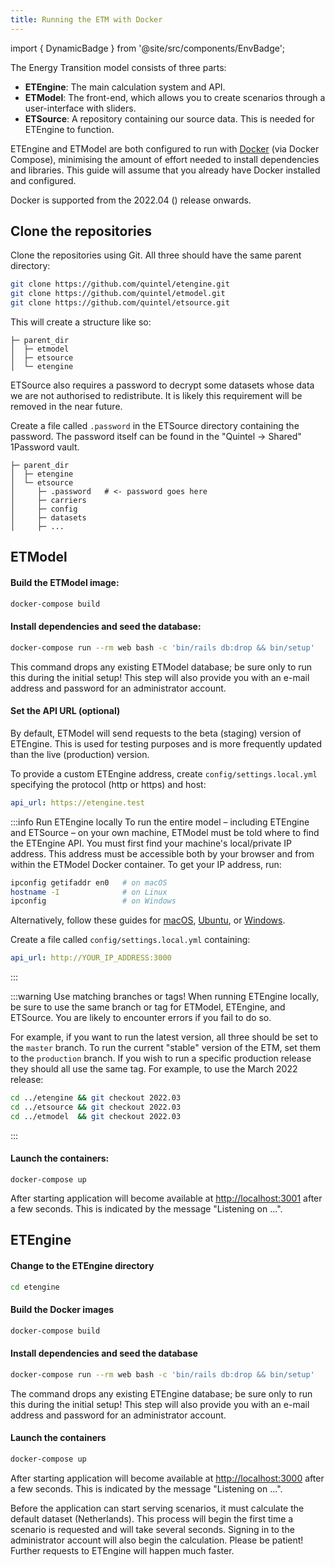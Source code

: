 ```yaml
---
title: Running the ETM with Docker
---
```


import { DynamicBadge } from '@site/src/components/EnvBadge';

The Energy Transition model consists of three parts:

* **ETEngine**: The main calculation system and API.
* **ETModel**: The front-end, which allows you to create scenarios through a user-interface with sliders.
* **ETSource**: A repository containing our source data. This is needed for ETEngine to function.

ETEngine and ETModel are both configured to run with [Docker](https://www.docker.com/) (via Docker Compose), minimising the amount of effort needed to install dependencies and libraries. This guide will assume that you already have Docker installed and configured.

Docker is supported from the 2022.04 (<DynamicBadge prodDate="2022-04-05" stagDate="2022-03-02" />) release onwards.

## Clone the repositories

Clone the repositories using Git. All three should have the same parent directory:

```bash
git clone https://github.com/quintel/etengine.git
git clone https://github.com/quintel/etmodel.git
git clone https://github.com/quintel/etsource.git
```

This will create a structure like so:

```
├─ parent_dir
│  ├─ etmodel
│  ├─ etsource
│  └─ etengine
```

ETSource also requires a password to decrypt some datasets whose data we are not authorised to redistribute. It is likely this requirement will be removed in the near future.

Create a file called `.password` in the ETSource directory containing the password. The password itself can be found in the "Quintel → Shared" 1Password vault.

```
├─ parent_dir
│  ├─ etengine
│  └─ etsource
│     ├─ .password   # <- password goes here
│     ├─ carriers
│     ├─ config
│     ├─ datasets
│     ├─ ...
```

## ETModel

#### Build the ETModel image:

```sh
docker-compose build
```

#### Install dependencies and seed the database:

```sh
docker-compose run --rm web bash -c 'bin/rails db:drop && bin/setup'
```

This command drops any existing ETModel database; be sure only to run this during the initial setup! This step will also provide you with an e-mail address and password for an administrator account.

#### Set the API URL (optional)

By default, ETModel will send requests to the beta (staging) version of ETEngine. This is used for testing purposes and is more frequently updated than the live (production) version.

To provide a custom ETEngine address, create `config/settings.local.yml` specifying the protocol (http or https) and host:

```yaml
api_url: https://etengine.test
```

:::info Run ETEngine locally
To run the entire model – including ETEngine and ETSource – on your own machine, ETModel must be told where to find the ETEngine API. You must first find your machine's local/private IP address. This address must be accessible both by your browser and from within the ETModel Docker container. To get your IP address, run:

```zsh
ipconfig getifaddr en0   # on macOS
hostname -I              # on Linux
ipconfig                 # on Windows
```

Alternatively, follow these guides for [macOS](https://www.hellotech.com/guide/for/how-to-find-ip-address-on-mac), [Ubuntu](https://help.ubuntu.com/stable/ubuntu-help/net-findip.html.en), or [Windows](https://support.microsoft.com/en-au/windows/find-your-ip-address-in-windows-f21a9bbc-c582-55cd-35e0-73431160a1b9).

Create a file called `config/settings.local.yml` containing:

```yaml
api_url: http://YOUR_IP_ADDRESS:3000
```
:::

:::warning Use matching branches or tags!
When running ETEngine locally, be sure to use the same branch or tag for ETModel, ETEngine, and ETSource. You are likely to encounter errors if you fail to do so.

For example, if you want to run the latest version, all three should be set to the `master` branch. To run the current "stable" version of the ETM, set them to the `production` branch. If you wish to run a specific production release they should all use the same tag. For example, to use the March 2022 release:

```sh
cd ../etengine && git checkout 2022.03
cd ../etsource && git checkout 2022.03
cd ../etmodel  && git checkout 2022.03
```
:::

#### Launch the containers:

```
docker-compose up
```

After starting application will become available at [http://localhost:3001](http://localhost:3001) after a few seconds. This is indicated by the message "Listening on ...".

## ETEngine

#### Change to the ETEngine directory

```bash
cd etengine
```

#### Build the Docker images

```bash
docker-compose build
```

#### Install dependencies and seed the database

```bash
docker-compose run --rm web bash -c 'bin/rails db:drop && bin/setup'
```

The command drops any existing ETEngine database; be sure only to run this during the initial setup! This step will also provide you with an e-mail address and password for an administrator account.

#### Launch the containers

```bash
docker-compose up
```

After starting application will become available at [http://localhost:3000](http://localhost:3000) after a few seconds. This is indicated by the message "Listening on ...".

Before the application can start serving scenarios, it must calculate the default dataset (Netherlands). This process will begin the first time a scenario is requested and will take several seconds. Signing in to the administrator account will also begin the calculation. Please be patient! Further requests to ETEngine will happen much faster.
